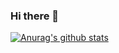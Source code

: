 ### Hi there 👋
[![Anurag's github stats](https://github-readme-stats.vercel.app/api?username=HuLing1025)](https://github.com/anuraghazra/github-readme-stats)
<!--
**HuLing1025/HuLing1025** is a ✨ _special_ ✨ repository because its `README.md` (this file) appears on your GitHub profile.

Here are some ideas to get you started:

- 🔭 I’m currently working on ...
- 🌱 I’m currently learning ...
- 👯 I’m looking to collaborate on ...
- 🤔 I’m looking for help with ...
- 💬 Ask me about ...
- 📫 How to reach me: ...
- 😄 Pronouns: ...
- ⚡ Fun fact: ...
-->
